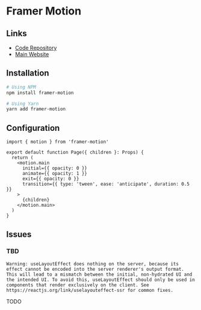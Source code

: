 # Framer Motion

## Links

- [Code Repository](https://github.com/framer/motion)
- [Main Website](https://framer.com/motion)

## Installation

```sh
# Using NPM
npm install framer-motion

# Using Yarn
yarn add framer-motion
```

## Configuration

```tsx
import { motion } from 'framer-motion'

export default function Page({ children }: Props) {
  return (
    <motion.main
      initial={{ opacity: 0 }}
      animate={{ opacity: 1 }}
      exit={{ opacity: 0 }}
      transition={{ type: 'tween', ease: 'anticipate', duration: 0.5 }}
    >
      {children}
    </motion.main>
  )
}
```

## Issues

### TBD

```log
Warning: useLayoutEffect does nothing on the server, because its effect cannot be encoded into the server renderer's output format. This will lead to a mismatch between the initial, non-hydrated UI and the intended UI. To avoid this, useLayoutEffect should only be used in components that render exclusively on the client. See https://reactjs.org/link/uselayouteffect-ssr for common fixes.
```

TODO
